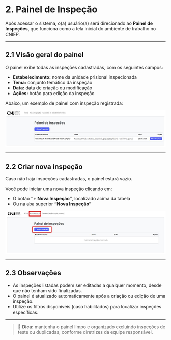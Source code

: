 # 2. Painel de Inspeção

Após acessar o sistema, o(a) usuário(a) será direcionado ao **Painel de Inspeções**, que funciona como a tela inicial do ambiente de trabalho no CNIEP.

---

## 2.1 Visão geral do painel

O painel exibe todas as inspeções cadastradas, com os seguintes campos:

- **Estabelecimento:** nome da unidade prisional inspecionada
- **Tema:** conjunto temático da inspeção
- **Data:** data de criação ou modificação
- **Ações:** botão para edição da inspeção

Abaixo, um exemplo de painel com inspeção registrada:

![Exemplo de painel com inspeção ativa](./assets/02-1-painel-inspecao.jpg)

---

## 2.2 Criar nova inspeção

Caso não haja inspeções cadastradas, o painel estará vazio.

Você pode iniciar uma nova inspeção clicando em:

- O botão **“+ Nova Inspeção”**, localizado acima da tabela
- Ou na aba superior **“Nova Inspeção”**

![Botões para iniciar nova inspeção](./assets/02-2-painel-inspecao-nova-inspecao.jpg)

---

## 2.3 Observações

- As inspeções listadas podem ser editadas a qualquer momento, desde que não tenham sido finalizadas.
- O painel é atualizado automaticamente após a criação ou edição de uma inspeção.
- Utilize os filtros disponíveis (caso habilitados) para localizar inspeções específicas.

---

> 📌 **Dica:** mantenha o painel limpo e organizado excluindo inspeções de teste ou duplicadas, conforme diretrizes da equipe responsável.
